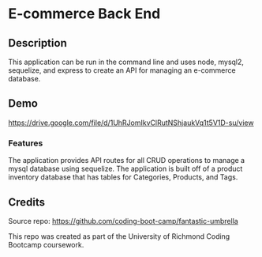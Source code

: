 # E-commerce Back End

## Description

This application can be run in the command line and uses node, mysql2, sequelize, and express to create an API for managing an e-commerce database.

## Demo

https://drive.google.com/file/d/1UhRJomIkvClRutNShjaukVq1t5V1D-su/view 


### Features

The application provides API routes for all CRUD operations to manage a mysql database using sequelize. The application is built off of a product inventory database that has tables for Categories, Products, and Tags. 


## Credits

Source repo: https://github.com/coding-boot-camp/fantastic-umbrella

This repo was created as part of the University of Richmond Coding Bootcamp coursework.



